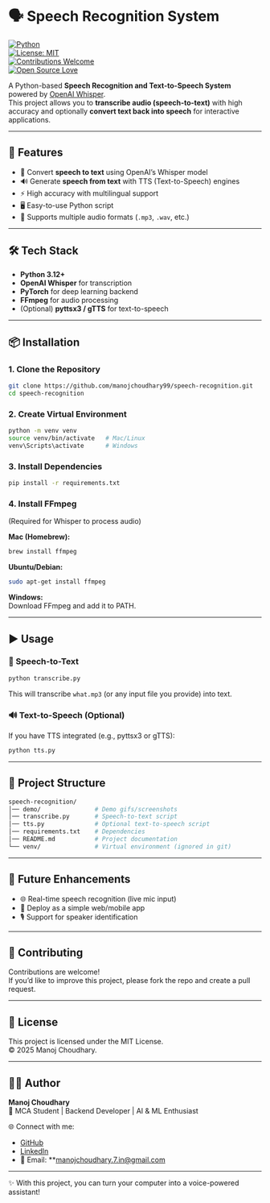 # 🗣️ Speech Recognition System  

[![Python](https://img.shields.io/badge/Python-3.12+-blue?logo=python&logoColor=white)](https://www.python.org/)  
[![License: MIT](https://img.shields.io/badge/License-MIT-green.svg)](LICENSE)  
[![Contributions Welcome](https://img.shields.io/badge/Contributions-Welcome-brightgreen.svg?logo=github)](https://github.com/manojchoudhary99/speech-recognition/pulls)  
[![Open Source Love](https://badges.frapsoft.com/os/v1/open-source.svg?v=103)](https://github.com/manojchoudhary99)  

A Python-based **Speech Recognition and Text-to-Speech System** powered by [OpenAI Whisper](https://github.com/openai/whisper).  
This project allows you to **transcribe audio (speech-to-text)** with high accuracy and optionally **convert text back into speech** for interactive applications.  

---

## 🚀 Features
- 🎤 Convert **speech to text** using OpenAI’s Whisper model  
- 🔊 Generate **speech from text** with TTS (Text-to-Speech) engines  
- ⚡ High accuracy with multilingual support  
- 🖥️ Easy-to-use Python script  
- 📂 Supports multiple audio formats (`.mp3`, `.wav`, etc.)  

---

## 🛠️ Tech Stack
- **Python 3.12+**  
- **OpenAI Whisper** for transcription  
- **PyTorch** for deep learning backend  
- **FFmpeg** for audio processing  
- (Optional) **pyttsx3 / gTTS** for text-to-speech  

---

## 📦 Installation

### 1. Clone the Repository
```bash
git clone https://github.com/manojchoudhary99/speech-recognition.git
cd speech-recognition
```

### 2. Create Virtual Environment
```bash
python -m venv venv
source venv/bin/activate   # Mac/Linux
venv\Scripts\activate      # Windows
```

### 3. Install Dependencies
```bash
pip install -r requirements.txt
```

### 4. Install FFmpeg
(Required for Whisper to process audio)

**Mac (Homebrew):**
```bash
brew install ffmpeg
```

**Ubuntu/Debian:**
```bash
sudo apt-get install ffmpeg
```

**Windows:**  
Download FFmpeg and add it to PATH.

---

## ▶️ Usage

### 🎤 Speech-to-Text
```bash
python transcribe.py
```
This will transcribe `what.mp3` (or any input file you provide) into text.

### 🔊 Text-to-Speech (Optional)
If you have TTS integrated (e.g., pyttsx3 or gTTS):
```bash
python tts.py
```

---

## 📂 Project Structure
```bash
speech-recognition/
│── demo/               # Demo gifs/screenshots
│── transcribe.py       # Speech-to-text script
│── tts.py              # Optional text-to-speech script
│── requirements.txt    # Dependencies
│── README.md           # Project documentation
└── venv/               # Virtual environment (ignored in git)
```

---

## 🎯 Future Enhancements
- 🌐 Real-time speech recognition (live mic input)  
- 📱 Deploy as a simple web/mobile app  
- 🎙️ Support for speaker identification  

---

## 🤝 Contributing
Contributions are welcome!  
If you’d like to improve this project, please fork the repo and create a pull request.  

---

## 📜 License
This project is licensed under the MIT License.  
© 2025 Manoj Choudhary.  

---

## 👨‍💻 Author
**Manoj Choudhary**  
📌 MCA Student | Backend Developer | AI & ML Enthusiast  

🌐 Connect with me:  
- [GitHub](https://github.com/manojchoudhary404)  
- [LinkedIn](https://www.linkedin.com/in/manojchoudhary)  
- 📧 Email: **manojchoudhary.7.in@gmail.com

---

✨ With this project, you can turn your computer into a voice-powered assistant!  
